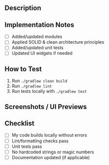 ## Description
<!-- Provide a clear description of the changes introduced in this PR -->


## Implementation Notes
- [ ] Added/updated modules
- [ ] Applied SOLID & clean architecture principles
- [ ] Added/updated unit tests
- [ ] Updated UI widgets if needed

## How to Test
1. Run `./gradlew clean build`
2. Run `./gradlew lint`
3. Run tests locally with `./gradlew test`

## Screenshots / UI Previews
<!-- Add screenshots or previews if this PR includes UI changes -->

## Checklist
- [ ] My code builds locally without errors
- [ ] Lint/formatting checks pass
- [ ] Unit tests pass
- [ ] No hardcoded strings or magic numbers
- [ ] Documentation updated (if applicable)
